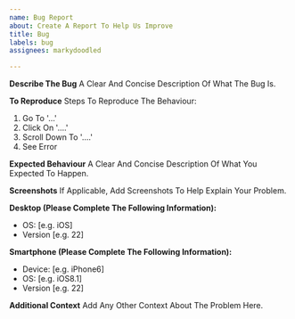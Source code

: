```yaml
---
name: Bug Report
about: Create A Report To Help Us Improve
title: Bug
labels: bug
assignees: markydoodled

---
```


**Describe The Bug**
A Clear And Concise Description Of What The Bug Is.

**To Reproduce**
Steps To Reproduce The Behaviour:
1. Go To '...'
2. Click On '....'
3. Scroll Down To '....'
4. See Error

**Expected Behaviour**
A Clear And Concise Description Of What You Expected To Happen.

**Screenshots**
If Applicable, Add Screenshots To Help Explain Your Problem.

**Desktop (Please Complete The Following Information):**
 - OS: [e.g. iOS]
 - Version [e.g. 22]

**Smartphone (Please Complete The Following Information):**
 - Device: [e.g. iPhone6]
 - OS: [e.g. iOS8.1]
 - Version [e.g. 22]

**Additional Context**
Add Any Other Context About The Problem Here.

